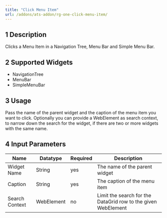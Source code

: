 ```yaml
---
title: "Click Menu Item"
url: /addons/ats-addon/rg-one-click-menu-item/
---
```


## 1 Description

Clicks a Menu Item in a Navigation Tree, Menu Bar and Simple Menu Bar.

## 2 Supported Widgets

 + NavigationTree
 + MenuBar
 + SimpleMenuBar

## 3 Usage

Pass the name of the parent widget and the caption of the menu item you want to click.
Optionally you can provide a WebElement as search context, to narrow down the search for the widget, if there are two or more widgets with the same name.     

## 4 Input Parameters

Name | Datatype | Required | Description
--- | --- | --- | ---
Widget Name | String | yes | The name of the parent widget
Caption | String | yes | The caption of the menu item
Search Context | WebElement | no | Limit the search for the DataGrid row to the given WebElement
